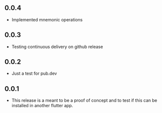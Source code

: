 ## 0.0.4

* Implemented mnemonic operations
## 0.0.3

* Testing continuous delivery on github release
## 0.0.2
* Just a test for pub.dev
## 0.0.1

* This release is a meant to be a proof of concept and to test if this can be
  installed in another flutter app.
